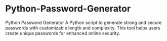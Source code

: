 # Python-Password-Generator
Python Password Generator  A Python script to generate strong and secure passwords with customizable length and complexity. This tool helps users create unique passwords for enhanced online security.
